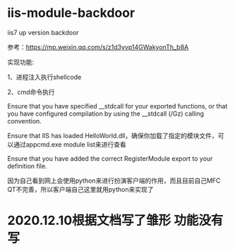 # iis-module-backdoor
iis7 up version backdoor  

  
 参考：https://mp.weixin.qq.com/s/z1d3yvp14GWakyonTh_b8A
 
 实现功能:  
 
 1、进程注入执行shellcode  
 
 2、cmd命令执行  
 
 Ensure that you have specified __stdcall for your exported functions, or that you have configured compilation by using the __stdcall (/Gz) calling convention.
 
 Ensure that IIS has loaded HelloWorld.dll，确保你加载了指定的模块文件，可以通过appcmd.exe module list来进行查看  
 
 Ensure that you have added the correct RegisterModule export to your definition file.  
   
 因为自己看到网上会使用python来进行扮演客户端的作用，而且目前自己MFC QT不完善，所以客户端自己这里就用python来实现了  
 
 
# 2020.12.10根据文档写了雏形 功能没有写
 
 

